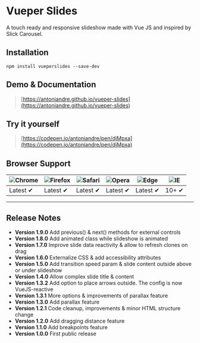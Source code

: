 # Vueper Slides

A touch ready and responsive slideshow made with Vue JS and inspired by Slick Carousel.

## Installation

```
npm install vueperslides --save-dev
```

## Demo & Documentation
> [https://antoniandre.github.io/vueper-slides](https://antoniandre.github.io/vueper-slides)

## Try it yourself
> [https://codepen.io/antoniandre/pen/djMpxa](https://codepen.io/antoniandre/pen/djMpxa)

## Browser Support
![Chrome](https://raw.github.com/alrra/browser-logos/master/src/chrome/chrome_48x48.png) | ![Firefox](https://raw.github.com/alrra/browser-logos/master/src/firefox/firefox_48x48.png) | ![Safari](https://raw.github.com/alrra/browser-logos/master/src/safari/safari_48x48.png) | ![Opera](https://raw.github.com/alrra/browser-logos/master/src/opera/opera_48x48.png) | ![Edge](https://raw.github.com/alrra/browser-logos/master/src/edge/edge_48x48.png) | ![IE](https://raw.github.com/alrra/browser-logos/master/src/archive/internet-explorer_9-11/internet-explorer_9-11_48x48.png) |
--- | --- | --- | --- | --- | --- |
Latest ✔ | Latest ✔ | Latest ✔ | Latest ✔ | Latest ✔ | 10+ ✔ |


___


## Release Notes

- __Version 1.9.0__ Add previous() & next() methods for external controls
- __Version 1.8.0__ Add animated class while slideshow is animated
- __Version 1.7.0__ Improve slide data reactivity & allow to refresh clones on drag
- __Version 1.6.0__ Externalize CSS & add accessibility attributes
- __Version 1.5.0__ Add transition speed param & slide content outside above or under slideshow
- __Version 1.4.0__ Allow complex slide title & content
- __Version 1.3.2__ Add option to place arrows outside. The config is now VueJS-reactive
- __Version 1.3.1__ More options & improvements of parallax feature
- __Version 1.3.0__ Add parallax feature
- __Version 1.2.1__ Code cleanup, improvements & minor HTML structure change
- __Version 1.2.0__ Add dragging distance feature
- __Version 1.1.0__ Add breakpoints feature
- __Version 1.0.0__ First public release